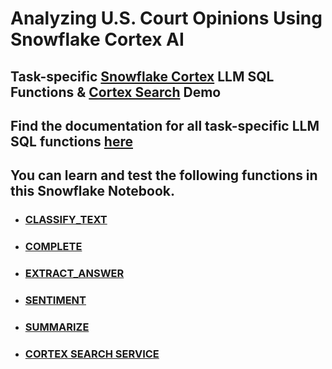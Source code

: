 # Analyzing U.S. Court Opinions Using Snowflake Cortex AI
## Task-specific [Snowflake Cortex](https://www.snowflake.com/en/data-cloud/cortex/) LLM SQL Functions & [Cortex Search](https://docs.snowflake.com/en/user-guide/snowflake-cortex/cortex-search/cortex-search-overview#overview) Demo
## Find the documentation for all task-specific LLM SQL functions [here](https://docs.snowflake.com/en/user-guide/snowflake-cortex/llm-functions#task-specific-functions)
## You can learn and test the following functions in this Snowflake Notebook.  
- ### [CLASSIFY_TEXT](https://docs.snowflake.com/en/user-guide/snowflake-cortex/llm-functions#classify-text)
- ### [COMPLETE](https://docs.snowflake.com/en/sql-reference/functions/complete-snowflake-cortex)
- ### [EXTRACT_ANSWER](https://docs.snowflake.com/en/sql-reference/functions/extract_answer-snowflake-cortex)
- ### [SENTIMENT](https://docs.snowflake.com/en/sql-reference/functions/sentiment-snowflake-cortex)
- ### [SUMMARIZE](https://docs.snowflake.com/en/sql-reference/functions/summarize-snowflake-cortex)
- ### [CORTEX SEARCH SERVICE](https://docs.snowflake.com/en/user-guide/snowflake-cortex/cortex-search/overview-tutorials)
